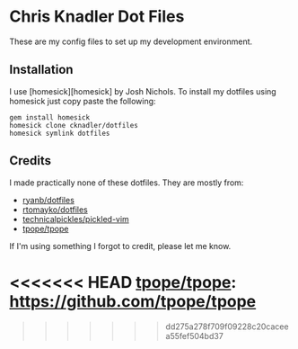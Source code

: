 # Chris Knadler Dot Files
These are my config files to set up my development environment.

## Installation
I use [homesick][homesick] by Josh Nichols. To install my dotfiles using homesick just copy paste the following:

	gem install homesick
	homesick clone cknadler/dotfiles
	homesick symlink dotfiles

## Credits
I made practically none of these dotfiles. They are mostly from:

* [ryanb/dotfiles][ryanb/dotfiles]
* [rtomayko/dotfiles][rtomayko/dotfiles]
* [technicalpickles/pickled-vim][technicalpickles/pickled-vim]
* [tpope/tpope][tpope/tpope]

If I'm using something I forgot to credit, please let me know.

[ryanb/dotfiles]: https://github.com/ryanb/dotfiles
[rtomayko/dotfiles]: https://github.com/rtomayko/dotfiles
[technicalpickles/pickled-vim]: https://github.com/technicalpickles/pickled-vim
<<<<<<< HEAD
[tpope/tpope]: https://github.com/tpope/tpope
=======
[tpope/tpope]: https://github.com/tpope/tpope
>>>>>>> dd275a278f709f09228c20caceea55fef504bd37
